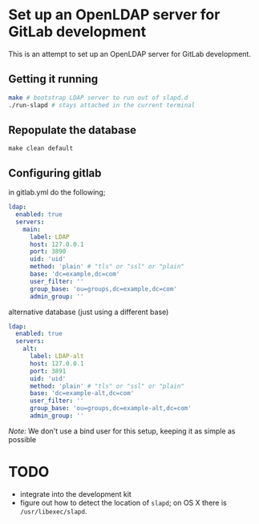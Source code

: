 # Set up an OpenLDAP server for GitLab development

This is an attempt to set up an OpenLDAP server for GitLab development.

## Getting it running

```bash
make # bootstrap LDAP server to run out of slapd.d
./run-slapd # stays attached in the current terminal
```

## Repopulate the database
```
make clean default
```

## Configuring gitlab

in gitlab.yml do the following;

```yaml
ldap:
  enabled: true
  servers:
    main:
      label: LDAP
      host: 127.0.0.1
      port: 3890
      uid: 'uid'
      method: 'plain' # "tls" or "ssl" or "plain"
      base: 'dc=example,dc=com'
      user_filter: ''
      group_base: 'ou=groups,dc=example,dc=com'
      admin_group: ''
```

alternative database (just using a different base)

```yaml
ldap:
  enabled: true
  servers:
    alt:
      label: LDAP-alt
      host: 127.0.0.1
      port: 3891
      uid: 'uid'
      method: 'plain' # "tls" or "ssl" or "plain"
      base: 'dc=example-alt,dc=com'
      user_filter: ''
      group_base: 'ou=groups,dc=example-alt,dc=com'
      admin_group: ''
```

*Note:* We don't use a bind user for this setup, keeping it as simple as possible

# TODO

- integrate into the development kit
- figure out how to detect the location of `slapd`; on OS X there is `/usr/libexec/slapd`.
